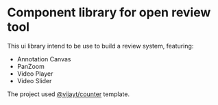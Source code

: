 # Component library for open review tool
This ui library intend to be use to build a review system, featuring:
* Annotation Canvas
* PanZoom
* Video Player
* Video Slider

The project used [@vijayt/counter](https://vijayt.com/post/boilerplate-for-publishing-components-with-a-storybook/) template.
